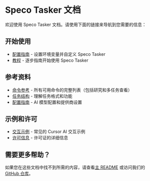 # Speco Tasker 文档

欢迎使用 Speco Tasker 文档。请使用下面的链接来导航到您需要的信息：

## 开始使用

- [配置指南](configuration.md) - 设置环境变量并自定义 Speco Tasker
- [教程](tutorial.md) - 逐步指南开始使用 Speco Tasker

## 参考资料

- [命令参考](command-reference.md) - 所有可用命令的完整列表（包括研究和多任务查看）
- [任务结构](task-structure.md) - 理解任务格式和功能
- [配置指南](configuration-zh.md) - AI 模型配置和提供商设置

## 示例和许可

- [交互示例](examples.md) - 常见的 Cursor AI 交互示例
- [许可信息](licensing.md) - 许可证的详细信息

## 需要更多帮助？

如果您在这些文档中找不到所需的内容，请查看[主 README](../README.md) 或访问我们的 [GitHub 仓库](https://github.com/mcontheway/speco-tasker)。
